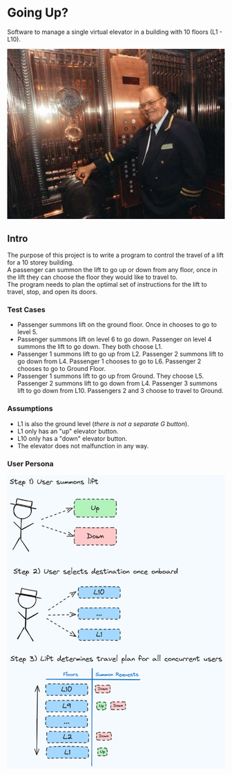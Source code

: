 # Going Up?
Software to manage a single virtual elevator in a building with 10 floors (L1 - L10).

![operator](assets/images/elevator-operator.jpg)

## Intro

The purpose of this project is to write a program to control the travel of a lift for a 10 storey building.  
A passenger can summon the lift to go up or down from any floor, once in the lift they can choose the floor they would like to travel to.  
The program needs to plan the optimal set of instructions for the lift to travel, stop, and open its doors.  

### Test Cases

* Passenger summons lift on the ground floor. Once in chooses to go to level 5.
* Passenger summons lift on level 6 to go down. Passenger on level 4 summons the lift to go down. They both choose L1.
* Passenger 1 summons lift to go up from L2. Passenger 2 summons lift to go down from L4. Passenger 1 chooses to go to L6. Passenger 2 chooses to go to Ground Floor.
* Passenger 1 summons lift to go up from Ground. They choose L5. Passenger 2 summons lift to go down from L4. Passenger 3 summons lift to go down from L10. Passengers 2 and 3 choose to travel to Ground.

### Assumptions

* L1 is also the ground level (_there is not a separate G button_).
* L1 only has an "up" elevator button.
* L10 only has a "down" elevator button.
* The elevator does not malfunction in any way.

### User Persona

![persona](assets/images/user-persona.png)

